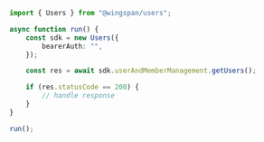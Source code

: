 <!-- Start SDK Example Usage [usage] -->
```typescript
import { Users } from "@wingspan/users";

async function run() {
    const sdk = new Users({
        bearerAuth: "",
    });

    const res = await sdk.userAndMemberManagement.getUsers();

    if (res.statusCode == 200) {
        // handle response
    }
}

run();

```
<!-- End SDK Example Usage [usage] -->